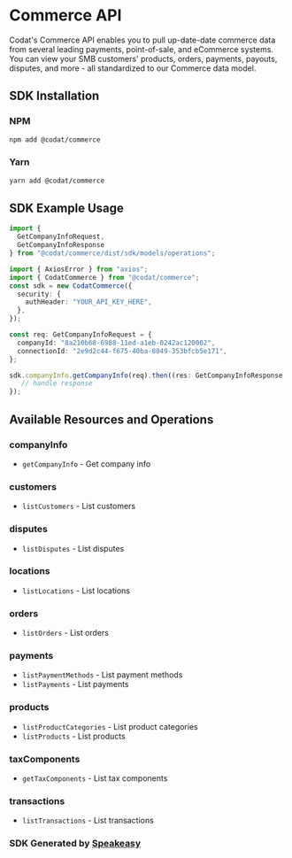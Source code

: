 # Commerce API

Codat's Commerce API enables you to pull up-date-date commerce data from several leading payments, point-of-sale, and eCommerce systems.
You can view your SMB customers' products, orders, payments, payouts, disputes, and more - all standardized to our Commerce data model.

<!-- Start SDK Installation -->
## SDK Installation

### NPM

```bash
npm add @codat/commerce
```

### Yarn

```bash
yarn add @codat/commerce
```
<!-- End SDK Installation -->

## SDK Example Usage
<!-- Start SDK Example Usage -->
```typescript
import {
  GetCompanyInfoRequest,
  GetCompanyInfoResponse
} from "@codat/commerce/dist/sdk/models/operations";

import { AxiosError } from "axios";
import { CodatCommerce } from "@codat/commerce";
const sdk = new CodatCommerce({
  security: {
    authHeader: "YOUR_API_KEY_HERE",
  },
});

const req: GetCompanyInfoRequest = {
  companyId: "8a210b68-6988-11ed-a1eb-0242ac120002",
  connectionId: "2e9d2c44-f675-40ba-8049-353bfcb5e171",
};

sdk.companyInfo.getCompanyInfo(req).then((res: GetCompanyInfoResponse | AxiosError) => {
   // handle response
});
```
<!-- End SDK Example Usage -->

<!-- Start SDK Available Operations -->
## Available Resources and Operations


### companyInfo

* `getCompanyInfo` - Get company info

### customers

* `listCustomers` - List customers

### disputes

* `listDisputes` - List disputes

### locations

* `listLocations` - List locations

### orders

* `listOrders` - List orders

### payments

* `listPaymentMethods` - List payment methods
* `listPayments` - List payments

### products

* `listProductCategories` - List product categories
* `listProducts` - List products

### taxComponents

* `getTaxComponents` - List tax components

### transactions

* `listTransactions` - List transactions
<!-- End SDK Available Operations -->

### SDK Generated by [Speakeasy](https://docs.speakeasyapi.dev/docs/using-speakeasy/client-sdks)

